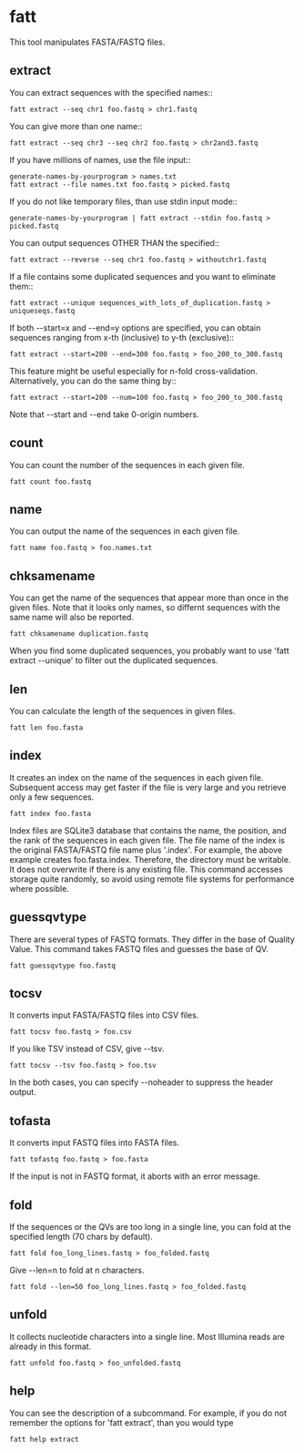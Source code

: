 fatt
====

This tool manipulates FASTA/FASTQ files.

extract
-------
You can extract sequences with the specified names::

    fatt extract --seq chr1 foo.fastq > chr1.fastq

You can give more than one name::

    fatt extract --seq chr3 --seq chr2 foo.fastq > chr2and3.fastq

If you have millions of names, use the file input::

    generate-names-by-yourprogram > names.txt
    fatt extract --file names.txt foo.fastq > picked.fastq

If you do not like temporary files, than use stdin input mode::

    generate-names-by-yourprogram | fatt extract --stdin foo.fastq > picked.fastq

You can output sequences OTHER THAN the specified::

    fatt extract --reverse --seq chr1 foo.fastq > withoutchr1.fastq

If a file contains some duplicated sequences and you want to eliminate them::

    fatt extract --unique sequences_with_lots_of_duplication.fastq > uniqueseqs.fastq

If both --start=x and --end=y options are specified, you can obtain sequences ranging from x-th (inclusive) to y-th (exclusive)::

    fatt extract --start=200 --end=300 foo.fastq > foo_200_to_300.fastq

This feature might be useful especially for n-fold cross-validation. Alternatively, you can do the same thing by::

    fatt extract --start=200 --num=100 foo.fastq > foo_200_to_300.fastq

Note that --start and --end take 0-origin numbers.

count
-----
You can count the number of the sequences in each given file.

    fatt count foo.fastq

name
----
You can output the name of the sequences in each given file.

    fatt name foo.fastq > foo.names.txt

chksamename
-----------
You can get the name of the sequences that appear more than
once in the given files. Note that it looks only names,
so differnt sequences with the same name will also be reported.

    fatt chksamename duplication.fastq

When you find some duplicated sequences, you probably want to use 'fatt extract --unique'
to filter out the duplicated sequences.

len
---
You can calculate the length of the sequences in given files.

    fatt len foo.fasta

index
-----
It creates an index on the name of the sequences in each given file.
Subsequent access may get faster if the file is very large and you
retrieve only a few sequences.

    fatt index foo.fasta

Index files are SQLite3 database that contains the name, the position, and the rank
of the sequences in each given file. The file name of the index is the original
FASTA/FASTQ file name plus '.index'. For example, the above example creates foo.fasta.index.
Therefore, the directory must be writable. It does not overwrite if there is any existing file.
This command accesses storage quite randomly, so avoid using remote file systems 
for performance where possible.

guessqvtype
----------
There are several types of FASTQ formats. They differ in the base of Quality Value.
This command takes FASTQ files and guesses the base of QV.

    fatt guessqvtype foo.fastq

tocsv
-----
It converts input FASTA/FASTQ files into CSV files.

    fatt tocsv foo.fastq > foo.csv

If you like TSV instead of CSV, give --tsv.

    fatt tocsv --tsv foo.fastq > foo.tsv

In the both cases, you can specify --noheader to suppress the header output.

tofasta
-------
It converts input FASTQ files into FASTA files.

    fatt tofastq foo.fastq > foo.fasta

If the input is not in FASTQ format, it aborts with an error message.

fold
----
If the sequences or the QVs are too long in a single line, you can fold at
the specified length (70 chars by default).

    fatt fold foo_long_lines.fastq > foo_folded.fastq

Give --len=n to fold at n characters.

    fatt fold --len=50 foo_long_lines.fastq > foo_folded.fastq

unfold
------
It collects nucleotide characters into a single line. Most Illumina reads are already in this format.

    fatt unfold foo.fastq > foo_unfolded.fastq


help
----
You can see the description of a subcommand. For example, if you do not remember
the options for 'fatt extract', than you would type

    fatt help extract
